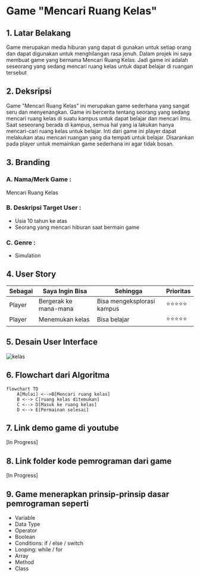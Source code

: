 # Game "Mencari Ruang Kelas"
## 1. Latar Belakang
  <p> Game merupakan media hiburan yang dapat di gunakan untuk setiap orang dan dapat digunakan untuk menghilangan rasa jenuh. Dalam projek ini saya membuat game yang bernama Mencari Ruang Kelas. Jadi game ini adalah seseorang yang sedang mencari ruang kelas untuk dapat belajar di ruangan tersebut</p>
 
## 2. Deksripsi
  Game "Mencari Ruang Kelas" ini merupakan game sederhana yang sangat seru dan menyenangkan. Game ini bercerita tentang seorang yang sedang mencari ruang kelas di suatu kampus untuk dapat belajar dan mencari ilmu. Saat seseorang berada di kampus, semua hal yang ia lakukan hanya mencari-cari ruang kelas untuk belajar. Inti dari game ini player dapat melakukan atau mencari ruangan yang dia tempati untuk belajar. Disarankan pada player untuk memainkan game sederhana ini agar tidak bosan.

## 3. Branding
### A. Nama/Merk Game :
Mencari Ruang Kelas
### B. Deskripsi Target User :
- Usia 10 tahun ke atas
- Seorang yang mencari hiburan saat bermain game
### C. Genre :
- Simulation

## 4. User Story

Sebagai | Saya Ingin Bisa | Sehingga | Prioritas
---|---|---|---
Player | Bergerak ke mana-mana | Bisa mengeksplorasi kampus | ⭐⭐⭐⭐⭐
Player | Menemukan kelas | Bisa belajar | ⭐⭐⭐⭐⭐

## 5. Desain User Interface
![kelas](https://github.com/BaidhowiAlHuseiniHakiki/BaidhowiAlHuseiniHakiki/assets/144520859/8a41f3e5-4813-4ec5-ac2c-207e428875b8)


## 6. Flowchart dari Algoritma

```mermaid
flowchart TD
    A[Mulai] <-->B[Mencari ruang kelas]
    B <--> C[ruang kelas ditemukan]
    C <--> D[Masuk ke ruang kelas]
    D <--> E[Permainan selesai]
```

## 7. Link demo game di youtube

[In Progress]

## 8. Link folder kode pemrograman dari game

[In Progress]

## 9. Game menerapkan prinsip-prinsip dasar pemrograman seperti

   - Variable
   - Data Type
   - Operator
   - Boolean
   - Conditions: if / else / switch
   - Looping: while / for
   - Array
   - Method
   - Class


